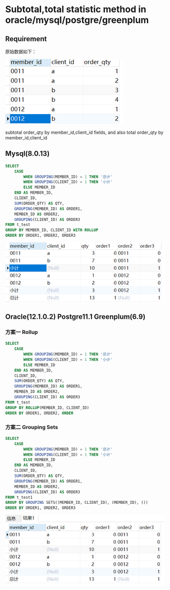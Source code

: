 # Subtotal,total statistic method in oracle/mysql/postgre/greenplum

## Requirement

原始数据如下：

![base_data](subtotal_png/base_data.png)

subtotal order_qty by member_id,client_id fields, and also total order_qty by member_id,client_id

## Mysql(8.0.13)

```SQL
SELECT
    CASE
        WHEN GROUPING(MEMBER_ID) = 1 THEN '总计'
        WHEN GROUPING(CLIENT_ID) = 1 THEN '小计'
        ELSE MEMBER_ID
    END AS MEMBER_ID,
    CLIENT_ID,
    SUM(ORDER_QTY) AS QTY,
    GROUPING(MEMBER_ID) AS ORDER1,
    MEMBER_ID AS ORDER2,
    GROUPING(CLIENT_ID) AS ORDER3
FROM t_test
GROUP BY MEMBER_ID, CLIENT_ID WITH ROLLUP
ORDER BY ORDER1, ORDER2, ORDER3
```

![mysql](subtotal_png/mysql.png)

## Oracle(12.1.0.2) Postgre11.1 Greenplum(6.9)

### 方案一 Rollup

```SQL
SELECT
    CASE
        WHEN GROUPING(MEMBER_ID) = 1 THEN '总计'
        WHEN GROUPING(CLIENT_ID) = 1 THEN '小计'
        ELSE MEMBER_ID
    END AS MEMBER_ID,
    CLIENT_ID,
    SUM(ORDER_QTY) AS QTY,
    GROUPING(MEMBER_ID) AS ORDER1,
    MEMBER_ID AS ORDER2,
    GROUPING(CLIENT_ID) AS ORDER3
FROM t_test
GROUP BY ROLLUP(MEMBER_ID, CLIENT_ID)
ORDER BY ORDER1, ORDER2, ORDER
```

### 方案二 Grouping Sets

```SQL
SELECT
    CASE
        WHEN GROUPING(MEMBER_ID) = 1 THEN '总计'
        WHEN GROUPING(CLIENT_ID) = 1 THEN '小计'
        ELSE MEMBER_ID
    END AS MEMBER_ID,
    CLIENT_ID,
    SUM(ORDER_QTY) AS QTY,
    GROUPING(MEMBER_ID) AS ORDER1,
    MEMBER_ID AS ORDER2,
    GROUPING(CLIENT_ID) AS ORDER3
FROM t_test1
GROUP BY GROUPING SETS((MEMBER_ID, CLIENT_ID), (MEMBER_ID), ())
ORDER BY ORDER1, ORDER2, ORDER3
```

![postgre](subtotal_png/oracle.png)
